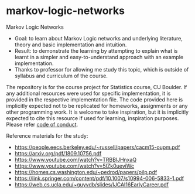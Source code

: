 # markov-logic-networks
Markov Logic Networks
* Goal: to learn about Markov Logic networks and underlying literature, theory and basic implementation and intuition.
* Result: to demonstrate the learning by attempting to explain what is learnt in a simpler and easy-to-understand approach with an example implementation.
* Thanks to professor for allowing me study this topic, which is outside of syllabus and curriculum of the course.

The repository is for the course project for Statistics course, CU Boulder. If any additional resources were used for specific implementation, it is provided in the respective implementation file. The code provided here is implicitly expected not to be replicated for homeworks, assignments or any other programming work. It is welcome to take inspiration, but it is implicitly expected to cite this resource if used for learning, inspiration purposes. Please refer <a href="https://github.com/sushmaakoju/markov-logic-networks/blob/main/CODE_OF_CONDUCT.md">code of conduct</a>.

Reference materials for the study:
* <a href="https://people.eecs.berkeley.edu/~russell/papers/cacm15-oupm.pdf">https://people.eecs.berkeley.edu/~russell/papers/cacm15-oupm.pdf</a>
* <a href="https://arxiv.org/pdf/1809.10756.pdf">https://arxiv.org/pdf/1809.10756.pdf</a>
* <a href="https://www.youtube.com/watch?v=TRBBlJHnxaQ">https://www.youtube.com/watch?v=TRBBlJHnxaQ</a>
* <a href="https://www.youtube.com/watch?v=5lZk0ueviWc">https://www.youtube.com/watch?v=5lZk0ueviWc</a>
* <a href="https://homes.cs.washington.edu/~pedrod/papers/pilp.pdf">https://homes.cs.washington.edu/~pedrod/papers/pilp.pdf</a>
* <a href="https://link.springer.com/content/pdf/10.1007/s10994-006-5833-1.pdf">https://link.springer.com/content/pdf/10.1007/s10994-006-5833-1.pdf</a>
* <a href="https://web.cs.ucla.edu/~guyvdb/slides/IJCAI16EarlyCareer.pdf">https://web.cs.ucla.edu/~guyvdb/slides/IJCAI16EarlyCareer.pdf</a>
